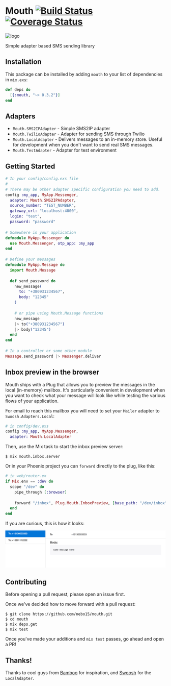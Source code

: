 # Mouth [![Build Status](https://travis-ci.org/Nebo15/mouth.svg?branch=master)](https://travis-ci.org/Nebo15/mouth) [![Coverage Status](https://coveralls.io/repos/github/Nebo15/mouth/badge.svg?branch=master)](https://coveralls.io/github/Nebo15/mouth?branch=master)
![logo](https://68.media.tumblr.com/avatar_21e0adf52036_128.png "Logo")

Simple adapter based SMS sending library

## Installation
This package can be installed
by adding `mouth` to your list of dependencies in `mix.exs`:

```elixir
def deps do
  [{:mouth, "~> 0.3.2"}]
end
```

## Adapters

* `Mouth.SMS2IPAdapter` - Simple SMS2IP adapter
* `Mouth.TwilioAdapter` - Adapter for sending SMS through Twilio
* `Mouth.LocalAdapter` - Delivers messages to an in-memory store. Useful for
  development when you don't want to send real SMS messages.
* `Mouth.TestAdapter` - Adapter for test environment

## Getting Started

```elixir
# In your config/config.exs file
#
# There may be other adapter specific configuration you need to add.
config :my_app, MyApp.Messenger,
  adapter: Mouth.SMS2IPAdapter,
  source_number: "TEST_NUMBER",
  gateway_url: "localhost:4000",
  login: "test",
  password: "password"

# Somewhere in your application
defmodule MyApp.Messenger do
  use Mouth.Messenger, otp_app: :my_app
end

# Define your messages
defmodule MyApp.Message do
  import Mouth.Message

  def send_password do
    new_message(
      to: "+380931234567",
      body: "12345"
    )

    # or pipe using Mouth.Message functions
    new_message
    |> to("+380931234567")
    |> body("12345")
  end
end

# In a controller or some other module
Message.send_password |> Messenger.deliver
```

## Inbox preview in the browser

Mouth ships with a Plug that allows you to preview the messages in the local
(in-memory) mailbox. It's particularly convenient in development when you
want to check what your message will look like while testing the various flows
of your application.

For email to reach this mailbox you will need to set your `Mailer` adapter to
`Swoosh.Adapters.Local`:

```elixir
# in config/dev.exs
config :my_app, MyApp.Messenger,
  adapter: Mouth.LocalAdapter
```

Then, use the Mix task to start the inbox preview server:

```console
$ mix mouth.inbox.server
```

Or in your Phoenix project you can `forward` directly to the plug, like this:

```elixir
# in web/router.ex
if Mix.env == :dev do
  scope "/dev" do
    pipe_through [:browser]

    forward "/inbox", Plug.Mouth.InboxPreview, [base_path: "/dev/inbox"]
  end
end
```

If you are curious, this is how it looks:

![Plug.Mouth.InboxPreview](images/inbox-preview.png)

## Contributing

Before opening a pull request, please open an issue first.

Once we've decided how to move forward with a pull request:

    $ git clone https://github.com/nebo15/mouth.git
    $ cd mouth
    $ mix deps.get
    $ mix test

Once you've made your additions and `mix test` passes, go ahead and open a PR!

## Thanks!
Thanks to cool guys from [Bamboo](https://github.com/thoughtbot/bamboo) for inspiration,
and [Swoosh](https://github.com/swoosh/swoosh) for the `LocalAdapter`.
